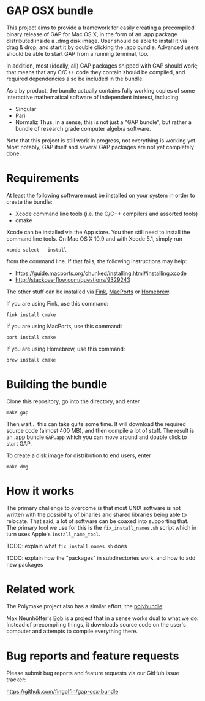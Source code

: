 GAP OSX bundle
==============

This project aims to provide a framework for easily creating a precompiled
binary release of GAP for Mac OS X, in the form of an .app package
distributed inside a .dmg disk image. User should be able to install
it via drag & drop, and start it by double clicking the .app bundle.
Advanced users should be able to start GAP from a running terminal, too.

In addition, most (ideally, all) GAP packages shipped with GAP should work;
that means that any C/C++ code they contain should be compiled, and
required dependencies also be included in the bundle.

As a by product, the bundle actually contains fully working copies of
some interactive mathematical software of independent interest, including
* Singular
* Pari
* Normaliz
Thus, in a sense, this is not just a "GAP bundle", but rather a
bundle of research grade computer algebra software.

Note that this project is still work in progress, not everything is 
working yet. Most notably, GAP itself and several GAP packages are
not yet completely done.



Requirements
============
At least the following software must be installed on your system in
order to create the bundle:
* Xcode command line tools (i.e. the C/C++ compilers and assorted tools)
* cmake

Xcode can be installed via the App store. You then still need to install
the command line tools. On Mac OS X 10.9 and with Xcode 5.1, simply run

    xcode-select --install

from the command line.  If that fails, the following instructions may help:
* https://guide.macports.org/chunked/installing.html#installing.xcode
* http://stackoverflow.com/questions/9329243

The other stuff can be installed via [Fink](http://finkproject.org/),
[MacPorts](https://www.macports.org/) or [Homebrew](http://brew.sh/).

If you are using Fink, use this command:

    fink install cmake

If you are using MacPorts, use this command:

    port install cmake

If you are using Homebrew, use this command:

    brew install cmake


Building the bundle
===================
Clone this repository, go into the directory, and enter

    make gap

Then wait... this can take quite some time. It will download the
required source code (almost 400 MB), and then compile a lot of stuff.
The result is an .app bundle `GAP.app` which you can move around and
double click to start GAP.

To create a disk image for distribution to end users, enter

    make dmg


How it works
============
The primary challenge to overcome is that most UNIX software is not
written with the possibility of binaries and shared libraries being
able to relocate. That said, a lot of software can be coaxed into
supporting that. The primary tool we use for this is the
  `fix_install_names.sh`
script which in turn uses Apple's `install_name_tool`.


TODO: explain what `fix_install_names.sh` does

TODO: explain how the "packages" in subdirectories work, and how to
 add new packages


Related work
============
The Polymake project also has a similar effort, the
[polybundle](https://github.com/polymake/polybundle).

Max Neunhöffer's [Bob](https://github.com/gap-system/bob)
is a project that in a sense works dual to what we do:
Instead of precompiling things, it downloads source code
on the user's computer and attempts to compile everything
there.


Bug reports and feature requests
================================
Please submit bug reports and feature requests via our GitHub issue tracker:

  https://github.com/fingolfin/gap-osx-bundle

